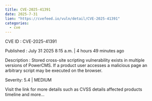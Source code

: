 ```yaml
--- 
title: CVE-2025-41391
date: 2025-7-31
lien: "https://cvefeed.io/vuln/detail/CVE-2025-41391"
categories:
  - cve
---
```


CVE ID : CVE-2025-41391

Published :  July 31
2025
8:15 a.m. | 4 hours
49 minutes ago

Description : Stored cross-site scripting vulnerability exists in multiple versions of PowerCMS. If a product user accesses a malicious page
an arbitrary script may be executed on the browser.

Severity: 5.4 | MEDIUM

Visit the link for more details
such as CVSS details
affected products
timeline
and more...
